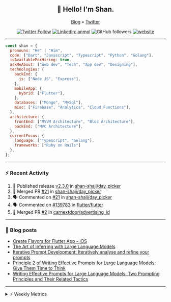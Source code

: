 <h2 align="center">👋 Hello! I'm Shan.</h2>
<p align="center">
  <a href="https://dev.to/shanshaji">Blog</a> •
  <a href="https://twitter.com/intent/follow?screen_name=shan__shaji">Twitter</a>
</p>

<p align="center"><a href="https://twitter.com/intent/follow?screen_name=shan__shaji"><img src="https://img.shields.io/twitter/follow/shan__shaji?style=flat" alt="Twitter Follow"></a>
<a href="https://www.linkedin.com/in/shan-shaji/"><img src="https://img.shields.io/badge/shan-shaji?style=flat-square&amp;logo=Linkedin&amp;logoColor=white&amp;link=https://www.linkedin.com/in/shan-shaji/" alt="Linkedin: anmol"></a>
<img src="https://img.shields.io/github/followers/shan-shaji?label=Follow&amp;style=social" alt="GitHub followers">
<a href="http://shan-shaji.github.io/"><img src="https://img.shields.io/badge/Website-46a2f1.svg?&amp;style=flat-square&amp;logo=Google-Chrome&amp;logoColor=white&amp;link=http://shan-shaji.github.io/" alt="website"></a></p>

<hr>

```javascript
const shan = {
  pronouns: "He" | "Him",
  code: ["Dart", "Javascript", "Typescript", "Python", "Golang"],
  isAvailableForHiring: true,
  askMeAbout: ["Web dev", "Tech", "App dev", "Designing"],
  technologies: {
    backEnd: {
      js: ["Node JS", "Express"],
    },
    mobileApp: {
      hybrid: ["Flutter"],
    },
    databases: ["Mongo", "MySql"],
    misc: ["Firebase", "Analytics", "Cloud Functions"],
  },
  architecture: {
    frontEnd: ["MVVM Architecture", "Bloc Architecture"],
    backEnd: ["MVC Architecture"],
  },
  currentFocus: {
    language: ["Typescript", "Golang"],
    frameworks: ["Ruby on Rails"]
  },
};
```

---

### ⚡ Recent Activity

<!--START_SECTION:activity-->
1. 🚀 Published release [v2.3.0](https://github.com/shan-shaji/day_picker/releases/tag/v2.3.0) in [shan-shaji/day_picker](https://github.com/shan-shaji/day_picker)
2. 🎉 Merged PR [#21](https://github.com/shan-shaji/day_picker/pull/21) in [shan-shaji/day_picker](https://github.com/shan-shaji/day_picker)
3. 🗣 Commented on [#21](https://github.com/shan-shaji/day_picker/pull/21#issuecomment-2342601245) in [shan-shaji/day_picker](https://github.com/shan-shaji/day_picker)
4. 🗣 Commented on [#139783](https://github.com/flutter/flutter/issues/139783#issuecomment-1908793600) in [flutter/flutter](https://github.com/flutter/flutter)
5. 🎉 Merged PR [#2](https://github.com/carnextdoor/advertising_id/pull/2) in [carnextdoor/advertising_id](https://github.com/carnextdoor/advertising_id)
<!--END_SECTION:activity-->

---

### 📕 Blog posts

<!-- BLOG-POST-LIST:START -->
- [Create Flavors for Flutter App - iOS](https://dev.to/shanshaji/create-flavors-for-flutter-app-ios-fnl)
- [The Art of Inferring with Large Language Models](https://dev.to/arkroot/the-art-of-inferring-with-large-language-models-243m)
- [Iterative Prompt Development: Iteratively analyse and refine your prompts](https://dev.to/arkroot/iterative-prompt-development-iteratively-analyse-and-refine-your-prompts-3ibl)
- [Principle 2 of Writing Effective Prompts for Large Language Models: Give Them Time to Think](https://dev.to/arkroot/principle-2-of-writing-effective-prompts-for-large-language-models-give-them-time-to-think-25j3)
- [Writing Effective Prompts for Large Language Models: Two Prompting Principles and Their Related Tactics](https://dev.to/arkroot/writing-effective-prompts-for-large-language-models-two-prompting-principles-and-their-related-tactics-151a)
<!-- BLOG-POST-LIST:END -->

<hr>
<details>
    <summary>⚡ Weekly Metrics</summary>
    <p>
    
<!--START_SECTION:waka-->
![Code Time](http://img.shields.io/badge/Code%20Time-2%2C853%20hrs%2054%20mins-blue)

![Profile Views](http://img.shields.io/badge/Profile%20Views-0-blue)

**🐱 My GitHub Data** 

> 📦 ? Used in GitHub's Storage 
 > 
> 🏆 640 Contributions in the Year 2024
 > 
> 💼 Opted to Hire
 > 
> 📜 108 Public Repositories 
 > 
> 🔑 0 Private Repositories 
 > 
**I'm a Night 🦉** 

```text
🌞 Morning                2793 commits        ██░░░░░░░░░░░░░░░░░░░░░░░   07.74 % 
🌆 Daytime                9231 commits        ██████░░░░░░░░░░░░░░░░░░░   25.59 % 
🌃 Evening                18069 commits       █████████████░░░░░░░░░░░░   50.10 % 
🌙 Night                  5975 commits        ████░░░░░░░░░░░░░░░░░░░░░   16.57 % 
```
📅 **I'm Most Productive on Thursday** 

```text
Monday                   4642 commits        ███░░░░░░░░░░░░░░░░░░░░░░   12.87 % 
Tuesday                  5438 commits        ████░░░░░░░░░░░░░░░░░░░░░   15.08 % 
Wednesday                4464 commits        ███░░░░░░░░░░░░░░░░░░░░░░   12.38 % 
Thursday                 8139 commits        ██████░░░░░░░░░░░░░░░░░░░   22.57 % 
Friday                   5643 commits        ████░░░░░░░░░░░░░░░░░░░░░   15.65 % 
Saturday                 3802 commits        ███░░░░░░░░░░░░░░░░░░░░░░   10.54 % 
Sunday                   3940 commits        ███░░░░░░░░░░░░░░░░░░░░░░   10.92 % 
```


📊 **This Week I Spent My Time On** 

```text
🕑︎ Time Zone: Asia/Kolkata

💬 Programming Languages: 
JavaScript               2 hrs 30 mins       █████████████░░░░░░░░░░░░   50.11 % 
Git                      1 hr                █████░░░░░░░░░░░░░░░░░░░░   20.29 % 
C++                      1 hr                █████░░░░░░░░░░░░░░░░░░░░   20.26 % 
YAML                     27 mins             ██░░░░░░░░░░░░░░░░░░░░░░░   09.20 % 
GraphQL                  0 secs              ░░░░░░░░░░░░░░░░░░░░░░░░░   00.14 % 

🔥 Editors: 
VS Code                  4 hrs 59 mins       █████████████████████████   100.00 % 

🐱‍💻 Projects: 
edubites-webapp          2 hrs 30 mins       █████████████░░░░░░░░░░░░   50.25 % 
DS                       1 hr                █████░░░░░░░░░░░░░░░░░░░░   20.26 % 
mobile                   50 mins             ████░░░░░░░░░░░░░░░░░░░░░   16.98 % 
turbo                    13 mins             █░░░░░░░░░░░░░░░░░░░░░░░░   04.60 % 
dart-pre-commit-hooks    13 mins             █░░░░░░░░░░░░░░░░░░░░░░░░   04.59 % 

💻 Operating System: 
Mac                      4 hrs 59 mins       █████████████████████████   100.00 % 
```

**I Mostly Code in Dart** 

```text
Dart                     42 repos            ██████████░░░░░░░░░░░░░░░   38.53 % 
C++                      6 repos             █░░░░░░░░░░░░░░░░░░░░░░░░   05.50 % 
Jupyter Notebook         1 repo              ░░░░░░░░░░░░░░░░░░░░░░░░░   00.92 % 
Dockerfile               1 repo              ░░░░░░░░░░░░░░░░░░░░░░░░░   00.92 % 
Swift                    1 repo              ░░░░░░░░░░░░░░░░░░░░░░░░░   00.92 % 
```




 Last Updated on 10/10/2024 18:53:47 UTC
<!--END_SECTION:waka-->

</p>
 </details>
